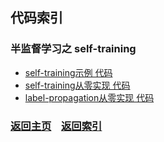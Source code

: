 ## 代码索引

### 半监督学习之 self-training 

- [self-training示例 代码](C01_self_training.py)
- [self-training从零实现 代码](C02_self_training_imp.py)
- [label-propagation从零实现 代码](C04_label_propagation.py)


### [返回主页](../../README.md)&nbsp;&nbsp;&nbsp;&nbsp;[返回索引](../Index.md)